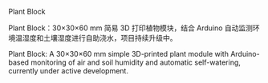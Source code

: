Plant Block

Plant Block：30×30×60 mm 简易 3D 打印植物模块，结合 Arduino 自动监测环境温湿度和土壤湿度进行自助浇水，项目持续升级中。

Plant Block: A 30×30×60 mm simple 3D-printed plant module with Arduino-based monitoring of air and soil humidity and automatic self-watering, currently under active development.